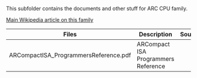 This subfolder contains the documents and other stuff for ARC CPU family.

[Main Wikipedia article on this family](https://en.wikipedia.org/wiki/ARC_%28processor%29)


| Files | Description | Source |
| ----- | ----------- | ------ |
| ARCompactISA_ProgrammersReference.pdf | ARCompact ISA Programmers Reference | |
